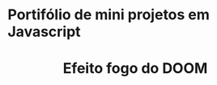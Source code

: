 # Portifólio de mini projetos em Javascript
<!DOCTYPE html>
<html lang="en">

<head>
  <meta charset="UTF-8">
  <meta name="viewport" content="width=device-width, initial-scale=1.0">
  <link rel="stylesheet" href="style.css">
  <script type="text/javascript" src="script.js" defer></script>
  <title>FOGO DO DOOM</title>
</head>

<body>
  <center>
    <h1>Efeito fogo do DOOM</h1>
    <div class="fireSquare" id="fireCanvas"></div>
  </center>
</body>

</html>
